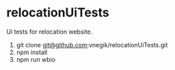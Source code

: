 # relocationUiTests
Ui tests for relocation website. 

1. git clone git@github.com:vnegik/relocationUiTests.git
2. npm install
3. npm run wbio